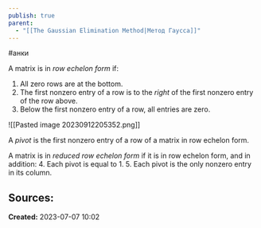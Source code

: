 ```yaml
---
publish: true
parent:
  - "[[The Gaussian Elimination Method|Метод Гаусса]]"
---
```

#анки

A matrix is in _row echelon form_ if:
1. All zero rows are at the bottom.
2. The first nonzero entry of a row is to the _right_ of the first nonzero entry of the row above.
3. Below the first nonzero entry of a row, all entries are zero.

![[Pasted image 20230912205352.png]]

A _pivot_ is the first nonzero entry of a row of a matrix in row echelon form.

A matrix is in _reduced row echelon form_ if it is in row echelon form, and in addition:
4. Each pivot is equal to 1.
5. Each pivot is the only nonzero entry in its column.





**Sources:**
- 

**Created:** 2023-07-07 10:02